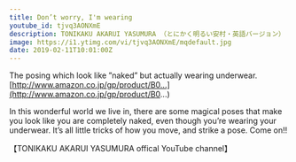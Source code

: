 ```yaml
---
title: Don’t worry, I'm wearing
youtube_id: tjvq3AONXmE
description: TONIKAKU AKARUI YASUMURA （とにかく明るい安村・英語バージョン）
image: https://i1.ytimg.com/vi/tjvq3AONXmE/mqdefault.jpg
date: 2019-02-11T10:01:00Z
---
```


The posing which look like ”naked” but actually wearing underwear.
[http://www.amazon.co.jp/gp/product/B0...](http://www.amazon.co.jp/gp/product/B0...)

In this wonderful world we live in, 
there are some magical poses that make you look like you are completely naked, 
even though you’re wearing your underwear. 
It’s all little tricks of how you move, and strike a pose. Come on!!

【TONIKAKU AKARUI YASUMURA offical YouTube channel】